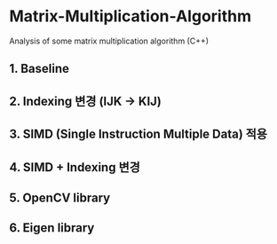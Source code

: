 # Matrix-Multiplication-Algorithm
Analysis of some matrix multiplication algorithm (C++)

## 1. Baseline 

## 2. Indexing 변경 (IJK -> KIJ)

## 3. SIMD (Single Instruction Multiple Data) 적용

## 4. SIMD + Indexing 변경

## 5. OpenCV library

## 6. Eigen library

